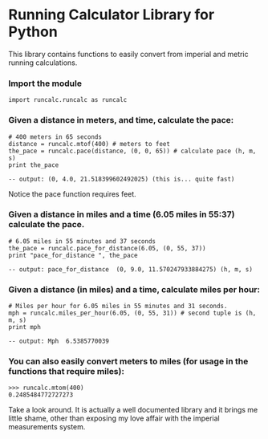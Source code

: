Running Calculator Library for Python
=======
This library contains functions to easily convert from imperial and metric running calculations.

### Import the module
	import runcalc.runcalc as runcalc

### Given a distance in meters, and time, calculate the pace:

	# 400 meters in 65 seconds
	distance = runcalc.mtof(400) # meters to feet
	the_pace = runcalc.pace(distance, (0, 0, 65)) # calculate pace (h, m, s)
	print the_pace

	-- output: (0, 4.0, 21.518399602492025) (this is... quite fast)

Notice the pace function requires feet.

### Given a distance in miles and a time (6.05 miles in 55:37) calculate the pace.

	# 6.05 miles in 55 minutes and 37 seconds
	the_pace = runcalc.pace_for_distance(6.05, (0, 55, 37))
	print "pace_for_distance ", the_pace

	-- output: pace_for_distance  (0, 9.0, 11.570247933884275) (h, m, s)


### Given a distance (in miles) and a time, calculate miles per hour:

	# Miles per hour for 6.05 miles in 55 minutes and 31 seconds. 
	mph = runcalc.miles_per_hour(6.05, (0, 55, 31)) # second tuple is (h, m, s)
	print mph

	-- output: Mph  6.5385770039

### You can also easily convert meters to miles (for usage in the functions that require miles): 

	>>> runcalc.mtom(400)
	0.2485484772727273


Take a look around. It is actually a well documented library and it brings me little shame, other than exposing my love affair with the imperial measurements system. 


